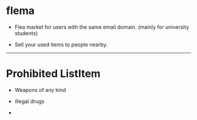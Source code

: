 # flema

- Flea market for users with the same email domain. (mainly for university students)

- Sell your used items to people nearby.

---

# Prohibited ListItem

- Weapons of any kind

- illegal drugs

-


